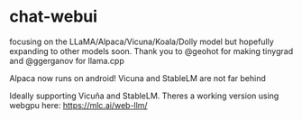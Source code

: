 # chat-webui
focusing on the LLaMA/Alpaca/Vicuna/Koala/Dolly model but hopefully expanding to other models soon. Thank you to @geohot for making tinygrad and @ggerganov for llama.cpp

Alpaca now runs on android! Vicuna and StableLM are not far behind

Ideally supporting Vicuña and StableLM. Theres a working version using webgpu here: https://mlc.ai/web-llm/
